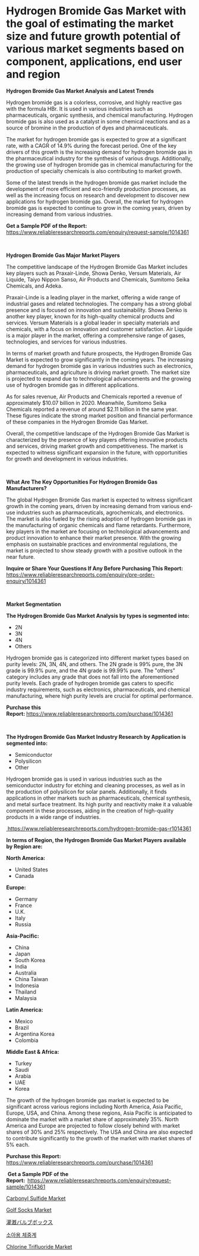<p><h1>Hydrogen Bromide Gas Market with the goal of estimating the market size and future growth potential of various market segments based on component, applications, end user and region</h1></p><p><strong>Hydrogen Bromide Gas Market Analysis and Latest Trends</strong></p>
<p><p>Hydrogen bromide gas is a colorless, corrosive, and highly reactive gas with the formula HBr. It is used in various industries such as pharmaceuticals, organic synthesis, and chemical manufacturing. Hydrogen bromide gas is also used as a catalyst in some chemical reactions and as a source of bromine in the production of dyes and pharmaceuticals.</p><p>The market for hydrogen bromide gas is expected to grow at a significant rate, with a CAGR of 14.9% during the forecast period. One of the key drivers of this growth is the increasing demand for hydrogen bromide gas in the pharmaceutical industry for the synthesis of various drugs. Additionally, the growing use of hydrogen bromide gas in chemical manufacturing for the production of specialty chemicals is also contributing to market growth.</p><p>Some of the latest trends in the hydrogen bromide gas market include the development of more efficient and eco-friendly production processes, as well as the increasing focus on research and development to discover new applications for hydrogen bromide gas. Overall, the market for hydrogen bromide gas is expected to continue to grow in the coming years, driven by increasing demand from various industries.</p></p>
<p><strong>Get a Sample PDF of the Report:&nbsp;</strong> <a href="https://www.reliableresearchreports.com/enquiry/request-sample/1014361">https://www.reliableresearchreports.com/enquiry/request-sample/1014361</a></p>
<p>&nbsp;</p>
<p><strong>Hydrogen Bromide Gas Major Market Players</strong></p>
<p><p>The competitive landscape of the Hydrogen Bromide Gas Market includes key players such as Praxair-Linde, Showa Denko, Versum Materials, Air Liquide, Taiyo Nippon Sanso, Air Products and Chemicals, Sumitomo Seika Chemicals, and Adeka. </p><p>Praxair-Linde is a leading player in the market, offering a wide range of industrial gases and related technologies. The company has a strong global presence and is focused on innovation and sustainability. Showa Denko is another key player, known for its high-quality chemical products and services. Versum Materials is a global leader in specialty materials and chemicals, with a focus on innovation and customer satisfaction. Air Liquide is a major player in the market, offering a comprehensive range of gases, technologies, and services for various industries. </p><p>In terms of market growth and future prospects, the Hydrogen Bromide Gas Market is expected to grow significantly in the coming years. The increasing demand for hydrogen bromide gas in various industries such as electronics, pharmaceuticals, and agriculture is driving market growth. The market size is projected to expand due to technological advancements and the growing use of hydrogen bromide gas in different applications.</p><p>As for sales revenue, Air Products and Chemicals reported a revenue of approximately $10.07 billion in 2020. Meanwhile, Sumitomo Seika Chemicals reported a revenue of around $2.11 billion in the same year. These figures indicate the strong market position and financial performance of these companies in the Hydrogen Bromide Gas Market.</p><p>Overall, the competitive landscape of the Hydrogen Bromide Gas Market is characterized by the presence of key players offering innovative products and services, driving market growth and competitiveness. The market is expected to witness significant expansion in the future, with opportunities for growth and development in various industries.</p></p>
<p>&nbsp;</p>
<p><strong>What Are The Key Opportunities For Hydrogen Bromide Gas Manufacturers?</strong></p>
<p><p>The global Hydrogen Bromide Gas market is expected to witness significant growth in the coming years, driven by increasing demand from various end-use industries such as pharmaceuticals, agrochemicals, and electronics. The market is also fueled by the rising adoption of hydrogen bromide gas in the manufacturing of organic chemicals and flame retardants. Furthermore, key players in the market are focusing on technological advancements and product innovation to enhance their market presence. With the growing emphasis on sustainable practices and environmental regulations, the market is projected to show steady growth with a positive outlook in the near future.</p></p>
<p><strong>Inquire or Share Your Questions If Any Before Purchasing This Report:</strong> <a href="https://www.reliableresearchreports.com/enquiry/pre-order-enquiry/1014361">https://www.reliableresearchreports.com/enquiry/pre-order-enquiry/1014361</a></p>
<p>&nbsp;</p>
<p><strong>Market Segmentation</strong></p>
<p><strong>The Hydrogen Bromide Gas Market Analysis by types is segmented into:</strong></p>
<p><ul><li>2N</li><li>3N</li><li>4N</li><li>Others</li></ul></p>
<p><p>Hydrogen bromide gas is categorized into different market types based on purity levels: 2N, 3N, 4N, and others. The 2N grade is 99% pure, the 3N grade is 99.9% pure, and the 4N grade is 99.99% pure. The "others" category includes any grade that does not fall into the aforementioned purity levels. Each grade of hydrogen bromide gas caters to specific industry requirements, such as electronics, pharmaceuticals, and chemical manufacturing, where high purity levels are crucial for optimal performance.</p></p>
<p><strong>Purchase this Report:&nbsp;</strong><a href="https://www.reliableresearchreports.com/purchase/1014361">https://www.reliableresearchreports.com/purchase/1014361</a></p>
<p>&nbsp;</p>
<p><strong>The Hydrogen Bromide Gas Market Industry Research by Application is segmented into:</strong></p>
<p><ul><li>Semiconductor</li><li>Polysilicon</li><li>Other</li></ul></p>
<p><p>Hydrogen bromide gas is used in various industries such as the semiconductor industry for etching and cleaning processes, as well as in the production of polysilicon for solar panels. Additionally, it finds applications in other markets such as pharmaceuticals, chemical synthesis, and metal surface treatment. Its high purity and reactivity make it a valuable component in these processes, aiding in the creation of high-quality products in a wide range of industries.</p></p>
<p><a href="https://www.reliableresearchreports.com/hydrogen-bromide-gas-r1014361">&nbsp;https://www.reliableresearchreports.com/hydrogen-bromide-gas-r1014361</a></p>
<p><strong>In terms of Region, the Hydrogen Bromide Gas Market Players available by Region are:</strong></p>
<p>
    <p> <strong> North America: </strong>
        <ul>
            <li>United States</li>
            <li>Canada</li>
        </ul>
        </p> 
    <p> <strong> Europe: </strong>
        <ul>
            <li>Germany</li>
            <li>France</li>
            <li>U.K.</li>
            <li>Italy</li>
            <li>Russia</li>
        </ul>
        </p> 
    <p> <strong> Asia-Pacific: </strong>
        <ul>
            <li>China</li>
            <li>Japan</li>
            <li>South Korea</li>
            <li>India</li>
            <li>Australia</li>
            <li>China Taiwan</li>
            <li>Indonesia</li>
            <li>Thailand</li>
            <li>Malaysia</li>
        </ul>
        </p> 
    <p> <strong> Latin America: </strong>
        <ul>
            <li>Mexico</li>
            <li>Brazil</li>
            <li>Argentina Korea</li>
            <li>Colombia</li>
        </ul>
        </p> 
    <p> <strong> Middle East & Africa: </strong>
        <ul>
            <li>Turkey</li>
            <li>Saudi</li>
            <li>Arabia</li>
            <li>UAE</li>
            <li>Korea</li>
        </ul>
    </p>
    </p>
<p><p>The growth of the hydrogen bromide gas market is expected to be significant across various regions including North America, Asia Pacific, Europe, USA, and China. Among these regions, Asia Pacific is anticipated to dominate the market with a market share of approximately 35%. North America and Europe are projected to follow closely behind with market shares of 30% and 25% respectively. The USA and China are also expected to contribute significantly to the growth of the market with market shares of 5% each.</p></p>
<p><strong>Purchase this Report: </strong><a href="https://www.reliableresearchreports.com/purchase/1014361">https://www.reliableresearchreports.com/purchase/1014361</a></p>
<p>&nbsp;<strong>Get a Sample PDF of the Report:&nbsp;&nbsp;</strong><a href="https://www.reliableresearchreports.com/enquiry/request-sample/1014361">https://www.reliableresearchreports.com/enquiry/request-sample/1014361</a></p>
<p><strong></strong></p>
<p><p><a href="https://github.com/cameroneffertz/Market-Research-Report-List-1/blob/main/carbonyl-sulfide-market.md">Carbonyl Sulfide Market</a></p><p><a href="https://www.linkedin.com/pulse/golf-socks-market-exploring-share-trends-future-growth-tvkhf?trackingId=hTrJP%2BIvon82bqeDmMBRHw%3D%3D">Golf Socks Market</a></p><p><a href="https://github.com/laurenreichert/Market-Research-Report-List-1/blob/main/441552953773.md">灌漑バルブボックス</a></p><p><a href="https://github.com/vsn7qpua81q/Market-Research-Report-List-2/blob/main/578624549669.md">소아용 체중계</a></p><p><a href="https://github.com/mbisetmhermsr/Market-Research-Report-List-2/blob/main/chlorine-trifluoride-market.md">Chlorine Trifluoride Market</a></p></p>